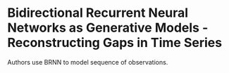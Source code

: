# Bidirectional Recurrent Neural Networks as Generative Models - Reconstructing Gaps in Time Series
Authors use BRNN to model sequence of observations. 
